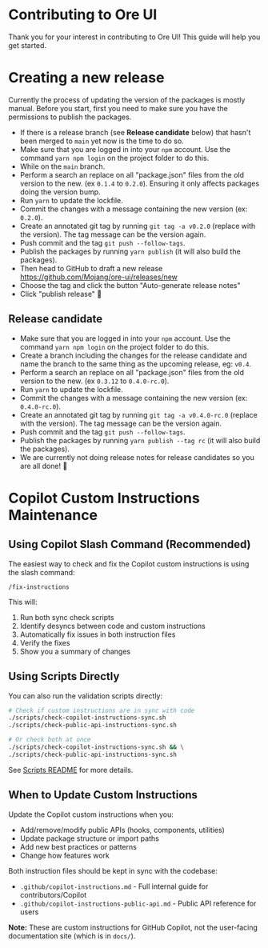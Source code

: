 # Contributing to Ore UI

Thank you for your interest in contributing to Ore UI! This guide will help you get started.

# Creating a new release

Currently the process of updating the version of the packages is mostly manual. Before you start, first you need to make sure you have the permissions to publish the packages.

- If there is a release branch (see **Release candidate** below) that hasn't been merged to `main` yet now is the time to do so.
- Make sure that you are logged in into your `npm` account. Use the command `yarn npm login` on the project folder to do this.
- While on the `main` branch.
- Perform a search an replace on all "package.json" files from the old version to the new. (ex `0.1.4` to `0.2.0`). Ensuring it only affects packages doing the version bump.
- Run `yarn` to update the lockfile.
- Commit the changes with a message containing the new version (ex: `0.2.0`).
- Create an annotated git tag by running `git tag -a v0.2.0` (replace with the version). The tag message can be the version again.
- Push commit and the tag `git push --follow-tags`.
- Publish the packages by running `yarn publish` (it will also build the packages).
- Then head to GitHub to draft a new release https://github.com/Mojang/ore-ui/releases/new
- Choose the tag and click the button "Auto-generate release notes"
- Click "publish release" 🚀

## Release candidate

- Make sure that you are logged in into your `npm` account. Use the command `yarn npm login` on the project folder to do this.
- Create a branch including the changes for the release candidate and name the branch to the same thing as the upcoming release, eg: `v0.4`.
- Perform a search an replace on all "package.json" files from the old version to the new. (ex `0.3.12` to `0.4.0-rc.0`).
- Run `yarn` to update the lockfile.
- Commit the changes with a message containing the new version (ex: `0.4.0-rc.0`).
- Create an annotated git tag by running `git tag -a v0.4.0-rc.0` (replace with the version). The tag message can be the version again.
- Push commit and the tag `git push --follow-tags`.
- Publish the packages by running `yarn publish --tag rc` (it will also build the packages).
- We are currently not doing release notes for release candidates so you are all done! 🎉

# Copilot Custom Instructions Maintenance

## Using Copilot Slash Command (Recommended)

The easiest way to check and fix the Copilot custom instructions is using the slash command:

```
/fix-instructions
```

This will:

1. Run both sync check scripts
2. Identify desyncs between code and custom instructions
3. Automatically fix issues in both instruction files
4. Verify the fixes
5. Show you a summary of changes

## Using Scripts Directly

You can also run the validation scripts directly:

```bash
# Check if custom instructions are in sync with code
./scripts/check-copilot-instructions-sync.sh
./scripts/check-public-api-instructions-sync.sh

# Or check both at once
./scripts/check-copilot-instructions-sync.sh && \
./scripts/check-public-api-instructions-sync.sh
```

See [Scripts README](scripts/README.md) for more details.

## When to Update Custom Instructions

Update the Copilot custom instructions when you:

- Add/remove/modify public APIs (hooks, components, utilities)
- Update package structure or import paths
- Add new best practices or patterns
- Change how features work

Both instruction files should be kept in sync with the codebase:

- `.github/copilot-instructions.md` - Full internal guide for contributors/Copilot
- `.github/copilot-instructions-public-api.md` - Public API reference for users

**Note:** These are custom instructions for GitHub Copilot, not the user-facing documentation site (which is in `docs/`).
